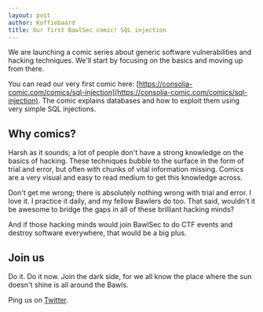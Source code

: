 ```yaml
---
layout: post
author: Koffiebaard
title: Our first BawlSec comic! SQL injection
---
```

We are launching a comic series about generic software vulnerabilities and hacking techniques. We'll start by focusing on the basics and moving up from there.

You can read our very first comic here: [https://consolia-comic.com/comics/sql-injection](https://consolia-comic.com/comics/sql-injection). The comic explains databases and how to exploit them using very simple SQL injections.

## Why comics?

Harsh as it sounds; a lot of people don't have a strong knowledge on the basics of hacking. These techniques bubble to the surface in the form of trial and error, but often with chunks of vital information missing. Comics are a very visual and easy to read medium to get this knowledge across.

Don't get me wrong; there is absolutely nothing wrong with trial and error. I love it. I practice it daily, and my fellow Bawlers do too. That said, wouldn't it be awesome to bridge the gaps in all of these brilliant hacking minds?

And if those hacking minds would join BawlSec to do CTF events and destroy software everywhere, that would be a big plus.

## Join us

Do it. Do it now. Join the dark side, for we all know the place where the sun doesn't shine is all around the Bawls.

Ping us on [Twitter](https://twitter.com/BawlSec).
